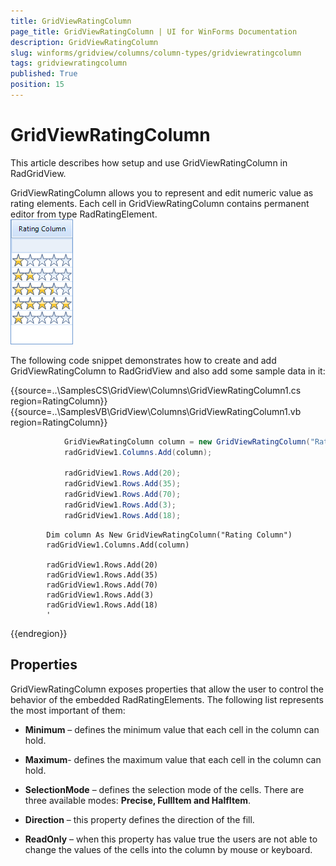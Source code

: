 ```yaml
---
title: GridViewRatingColumn
page_title: GridViewRatingColumn | UI for WinForms Documentation
description: GridViewRatingColumn
slug: winforms/gridview/columns/column-types/gridviewratingcolumn
tags: gridviewratingcolumn
published: True
position: 15
---
```


# GridViewRatingColumn



This article describes how setup and use GridViewRatingColumn in RadGridView.

GridViewRatingColumn allows you to represent and edit numeric value as rating elements. Each cell in GridViewRatingColumn contains permanent editor from type RadRatingElement. <br>![gridview-columns-gridviewratingcolumn 001](images/gridview-columns-gridviewratingcolumn001.png)

The following code snippet demonstrates how to create and add GridViewRatingColumn to RadGridView and also add some sample data in it:

{{source=..\SamplesCS\GridView\Columns\GridViewRatingColumn1.cs region=RatingColumn}} 
{{source=..\SamplesVB\GridView\Columns\GridViewRatingColumn1.vb region=RatingColumn}} 

````C#
            GridViewRatingColumn column = new GridViewRatingColumn("Rating Column");
            radGridView1.Columns.Add(column);
            
            radGridView1.Rows.Add(20);
            radGridView1.Rows.Add(35);
            radGridView1.Rows.Add(70);
            radGridView1.Rows.Add(3);
            radGridView1.Rows.Add(18);

````
````VB.NET
        Dim column As New GridViewRatingColumn("Rating Column")
        radGridView1.Columns.Add(column)
        
        radGridView1.Rows.Add(20)
        radGridView1.Rows.Add(35)
        radGridView1.Rows.Add(70)
        radGridView1.Rows.Add(3)
        radGridView1.Rows.Add(18)
        '
````

{{endregion}} 

## Properties

GridViewRatingColumn exposes properties that allow the user to control the behavior of the embedded RadRatingElements. The following list represents the most important of them:
        

* __Minimum__ – defines the minimum value that each cell in the column can hold.
            

* __Maximum__- defines the maximum value that each cell in the column can hold.
            

* __SelectionMode__ – defines the selection mode of the cells. There are three available modes: __Precise, FullItem and HalfItem__.
            

* __Direction__ – this property defines the direction of the fill.
            

* __ReadOnly__ – when this property has value true the users are not able to change the values of the cells into the column by mouse or keyboard.
            
